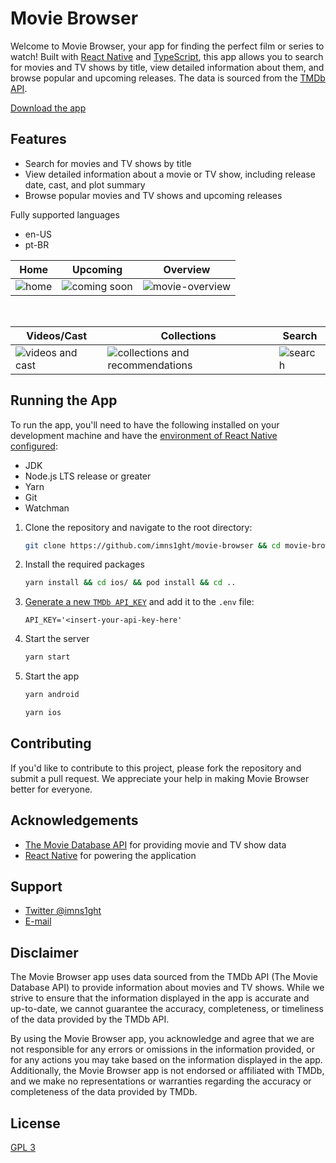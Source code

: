 # Movie Browser

Welcome to Movie Browser, your app for finding the perfect film or series to watch! Built with [React Native](https://reactnative.dev/) and [TypeScript](https://www.typescriptlang.org/), this app allows you to search for movies and TV shows by title, view detailed information about them, and browse popular and upcoming releases. The data is sourced from the [TMDb API](https://developers.themoviedb.org/3).

[Download the app](https://github.com/imns1ght/movie-browser/releases)

## Features

- Search for movies and TV shows by title
- View detailed information about a movie or TV show, including release date, cast, and plot summary
- Browse popular movies and TV shows and upcoming releases

Fully supported languages

- en-US
- pt-BR

| Home | Upcoming | Overview  |
|------|-------------|-----------|
| ![home](https://user-images.githubusercontent.com/24906506/215505815-93c2cb33-83d6-47d6-b4ae-fbd1df944bfb.png) | ![coming soon](https://user-images.githubusercontent.com/24906506/215505965-5ec1d913-8342-446a-882c-838f904fc003.png) | ![movie-overview](https://user-images.githubusercontent.com/24906506/215507863-26684059-496b-4bd4-8d0c-d41c323c734f.png)

<br/>

| Videos/Cast  | Collections | Search |
|------------------|---------------------------------|--------|
| ![videos and cast](https://user-images.githubusercontent.com/24906506/215506667-e38422a6-fa9e-4273-859e-d5261344b231.png) | ![collections and recommendations](https://user-images.githubusercontent.com/24906506/215507506-4290067e-3c34-47a4-b920-1838b1544699.png) | ![search](https://user-images.githubusercontent.com/24906506/215506786-9a152d91-3dd8-4c58-a0d6-f97705a328d3.png) |

## Running the App

To run the app, you'll need to have the following installed on your development machine and have the [environment of React Native configured](https://reactnative.dev/docs/environment-setup):

- JDK
- Node.js LTS release or greater
- Yarn
- Git
- Watchman

1. Clone the repository and navigate to the root directory:

   ```bash
   git clone https://github.com/imns1ght/movie-browser && cd movie-browser/
   ```

2. Install the required packages

   ```bash
   yarn install && cd ios/ && pod install && cd ..
   ```

3. [Generate a new `TMDb API_KEY`](https://www.themoviedb.org/documentation/api) and add it to the `.env` file:

   ```env
   API_KEY='<insert-your-api-key-here'
   ```

4. Start the server

   ```sh
   yarn start
   ```

5. Start the app

   ```sh
   yarn android
   ```

   ```sh
   yarn ios
   ```

## Contributing

If you'd like to contribute to this project, please fork the repository and submit a pull request. We appreciate your help in making Movie Browser better for everyone.

## Acknowledgements

- [The Movie Database API](https://developers.themoviedb.org/3) for providing movie and TV show data
- [React Native](https://reactnative.dev/) for powering the application

## Support

- [Twitter @imns1ght](https://twitter.com/imns1ght)
- [E-mail](mailto:jeffersonbrunoit@gmail.com)

## Disclaimer

The Movie Browser app uses data sourced from the TMDb API (The Movie Database API) to provide
information about movies and TV shows. While we strive to ensure that the information
displayed in the app is accurate and up-to-date, we cannot guarantee the accuracy,
completeness, or timeliness of the data provided by the TMDb API.

By using the Movie Browser app, you acknowledge and agree that we are not responsible for any
errors or omissions in the information provided, or for any actions you may take based on the
information displayed in the app. Additionally, the Movie Browser app is not endorsed or
affiliated with TMDb, and we make no representations or warranties regarding the accuracy or
completeness of the data provided by TMDb.

## License

[GPL 3](https://choosealicense.com/licenses/gpl-3.0/)
